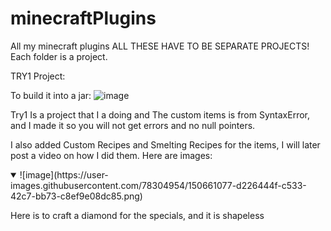 # minecraftPlugins
All my minecraft plugins
ALL THESE HAVE TO BE SEPARATE PROJECTS! Each folder is a project.

TRY1 Project:

To build it into a jar:
![image](https://user-images.githubusercontent.com/78304954/150655726-7cbedf42-03e5-414b-b0cb-1e654becf87f.png)

Try1 Is a project that I a doing and The custom items is from SyntaxError, and I made it so you will not get errors and no null pointers.

I also added Custom Recipes and Smelting Recipes for the items, I will later post a video on how I did them.
Here are images:
<details open>
  <p>Here is to craft a diamond for the specials, and it is shapeless </p>
<summary>![image](https://user-images.githubusercontent.com/78304954/150661077-d226444f-c533-42c7-bb73-c8ef9e08dc85.png)</summary>
</details>
